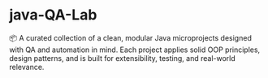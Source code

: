 # java-QA-Lab
📦 A curated collection of a clean, modular Java microprojects designed with QA and automation in mind. Each  project  applies solid OOP principles, design patterns, and is built for extensibility, testing, and real-world relevance.
